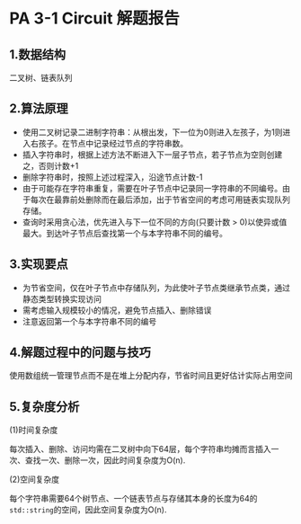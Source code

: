 # PA 3-1 Circuit 解题报告

## 1.数据结构 ##

二叉树、链表队列

## 2.算法原理 ##

+ 使用二叉树记录二进制字符串：从根出发，下一位为0则进入左孩子，为1则进入右孩子。在节点中记录经过节点的字符串数。
+ 插入字符串时，根据上述方法不断进入下一层子节点，若子节点为空则创建之，否则计数+1
+ 删除字符串时，按照上述过程深入，沿途节点计数-1
+ 由于可能存在字符串重复，需要在叶子节点中记录同一字符串的不同编号。由于每次在最靠前处删除而在最后添加，出于节省空间的考虑可用链表实现队列存储。
+ 查询时采用贪心法，优先进入与下一位不同的方向(只要计数 > 0)以使异或值最大。到达叶子节点后查找第一个与本字符串不同的编号。

## 3.实现要点 ##

+ 为节省空间，仅在叶子节点中存储队列，为此使叶子节点类继承节点类，通过静态类型转换实现访问
+ 需考虑输入规模较小的情况，避免节点插入、删除错误
+ 注意返回第一个与本字符串不同的编号

## 4.解题过程中的问题与技巧

使用数组统一管理节点而不是在堆上分配内存，节省时间且更好估计实际占用空间

## 5.复杂度分析 ##

(1)时间复杂度

每次插入、删除、访问均需在二叉树中向下64层，每个字符串均摊而言插入一次、查找一次、删除一次，因此时间复杂度为O(n).

(2)空间复杂度

每个字符串需要64个树节点、一个链表节点与存储其本身的长度为64的`std::string`的空间，因此空间复杂度为O(n).

